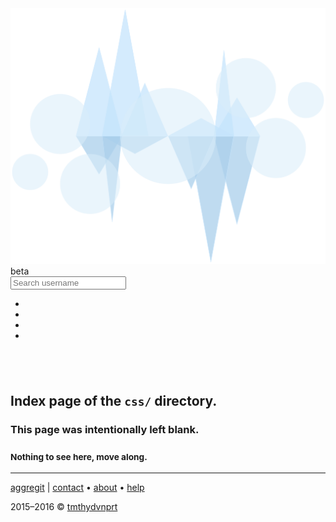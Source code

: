 <!DOCTYPE html>
<html lang="en">
<!--quilted head patch-->
<head>
<meta charset="utf-8"/>
<meta content="ie=edge" http-equiv="X-UA-Compatible"/>
<meta content="width=device-width, initial-scale=1" name="viewport"/>
<!---->
<title>css directory index</title>
<meta content="tmthydvnprt" name="author"/>
<meta content="blank index page of css directory" name="description"/>
<meta content="i,n,d,e,x" name="keywords"/>
<link href="../imgs/favicon.ico" rel="favicon"/>
<link href="../imgs/icon_60x60.png" rel="apple-touch-icon"/>
<link href="../imgs/icon_76x76.png" rel="apple-touch-icon" sizes="76x76"/>
<link href="../imgs/icon_120x120.png" rel="apple-touch-icon" sizes="120x120"/>
<link href="../imgs/icon_152x152.png" rel="apple-touch-icon" sizes="152x152"/>
<link href="../css/bootstrap_font-awesome.min_aggregit.css" rel="stylesheet" type="text/css"/></head>
<body>
<!--quilted nav patch-->
<nav class="navbar navbar-inverse navbar-default navbar-fixed-top" id="nav">
<div class="container">
<div class="navbar-header">
<a alt="home" class="navbar-brand" href="#!/home" title="home">
<img alt="aggregit" class="img-responsive" id="nav-logo" src="../imgs/aggregit_logo_brand.svg" title="../imgs/aggregit_logo_brand.svg"/>
</a>
<span class="label label-warning" id="beta">beta</span>
</div>
<div class="">
<form class="navbar-form navbar-left" id="nav-search">
<div class="input-group">
<span class="input-group-addon"><i class="fa fa-search fa-2x"></i></span>
<input class="form-control" id="nav-search-user" placeholder="Search username" type="text"/>
</div>
</form>
<ul class="nav navbar-nav navbar-right">
<li><a alt="Find out more about aggregit." href="#!/about" title="Find out more about aggregit."><i class="fa fa-info-circle fa-2x"></i></a></li>
<li><a alt="Need help using aggregit?" href="#!/help" title="Need help using aggregit?"><i class="fa fa-question-circle fa-2x"></i></a></li>
<li><a alt="go to GitHub" href="https://github.com" id="nav-user" target="_blank" title="Go to GitHub"><i class="fa fa-github fa-2x"></i></a></li>
<li><a alt="GitHub access is locked! You should authorize Aggregit for full experience." href="#!/authorize" id="auth-icon" title=""><i class="fa fa-times-circle fa-2x"></i></a></li>
</ul>
</div>
</div>
</nav>
<!--quilted page patch-->
<div class="container text-center" id="page">
<h2><br/></h2>
<h2>Index page of the <code>css/</code> directory.</h2>
<h3>This page was intentionally left blank.</h3>
<h3><small>Nothing to see here, move along.</small></h3>
</div>
<!--quilted footer patch-->
<footer id="footer">
<div class="container">
<hr/>
<div class="clearfix">
<p class="pull-left">
<a alt="aggregit" href="http://aggregit.com" title="aggregit">aggregit</a>
                | <a alt="Get in Touch with aggregit." href="#!/contact" title="contact">contact</a>
                &bull; <a alt="Find out more about aggregit." href="#!/about" title="about">about</a>
                &bull; <a alt="Need help using aggregit?" href="#!/help" title="help">help</a>
</p>
<p class="pull-right">2015&ndash;2016 &copy; <a alt="Visit tmthydvnprt on GitHub." href="https://github.com/tmthydvnprt" target="_blank" title="tmthydvnprt">tmthydvnprt</a></p>
</div>
</div>
</footer>
<!--quilted templates patch-->
<template id="user-info-template">
<div class="row">
<div class="col-sm-6">
<div class="media">
<div class="media-left">
<a alt="{login} avatar" href="{html_url}" target="_blank" title="{login} avatar">
<img alt="{login} avatar" class="media-object" id="avatar" src="{avatar_url}" title="{login} avatar"/>
</a>
<ul class="list-unstyled" id="badge-list">
<li><span alt="hireable" class="force-hover" id="hireable" title="hireable">{hireable}</span></li>
<li><span alt="site admin" class="force-hover" id="site_admin" title="site admin">{site_admin}</span></li>
</ul>
<hr/>
<ul class="list-inline" id="repogist-list">
<li><i class="fa fa-fw fa-book"></i> <span alt="repos: {public_repos}" class="force-hover" id="repos" title="repos: {public_repos}">{public_repos}</span></li>
<li><i class="fa fa-fw fa-file-text-o"></i> <span alt="gists: {public_gists}" class="force-hover" id="gists" title="gists: {public_gists}">{public_gists}</span></li>
</ul>
<ul class="list-inline" id="follower-list">
<li><i class="fa fa-fw fa-users"></i> <span alt="followers: {followers}" class="force-hover" id="followers" title="followers: {followers}">{followers}</span></li>
<li><i class="fa fa-fw fa-user-plus"></i> <span alt="following: {following}" class="force-hover" id="following" title="following: {following}">{following}</span></li>
</ul>
<hr/>
</div>
<div class="media-body">
<h1 class="media-heading">
<span id="name">{name}</span><br/>
<small alt="username" class="force-hover" id="username" title="username">{login}</small>
</h1>
<hr/>
<ul class="list-inline">
<li><i class="fa fa-fw fa-envelope-o"></i> <a alt="email: {email}" href="mailto:{email}" id="email" title="email: {email}">{email}</a></li>
<li><i class="fa fa-fw fa-link"></i> <a alt="blog: {blog}" href="http://{blog}" id="blog" title="blog: {blog}">{blog}</a></li>
</ul>
<ul class="list-inline">
<li><i class="fa fa-fw fa-building-o"></i> <span alt="company: {company}" class="force-hover" id="company" title="company: {company}">{company}</span></li>
<li><i class="fa fa-fw fa-location-arrow"></i> <span alt="location: {location}" class="force-hover" id="location" title="location: {location}">{location}</span></li>
</ul>
<ul class="list-inline text-muted">
<li><i class="fa fa-fw fa-clock-o"></i> <span alt="created: {created_at}" class="force-hover" id="created" title="created: {created_at}">{created_at}</span></li>
<li><i class="fa fa-fw fa-refresh"></i> <span alt="updated: {updated_at}" class="force-hover" id="updated" title="updated: {updated_at}">{updated_at}</span></li>
</ul>
</div>
</div>
</div>
<div class="col-sm-6"></div>
</div>
</template>
<template id="user-data-template">
<div class="row">
<div class="col-sm-10 col-sm-offset-1">
<h2>When does {login} code?</h2>
<hr/>
<div class="well well-sm">
<div class="row">
<div class="col-xs-2">
<p class="text-right"><strong>Repos:</strong></p>
</div>
<div class="col-xs-10">
<ul class="checklist list-inline" id="punchcard-checklist"></ul>
</div>
</div>
</div>
<div id="punchcard"></div>
<h2>How long has {login} been coding?</h2>
<hr/>
<div class="well well-sm">
<div class="row">
<div class="col-xs-2">
<p class="text-right"><strong>Repos:</strong></p>
</div>
<div class="col-xs-10">
<ul class="checklist list-inline" id="participation-checklist"></ul>
</div>
</div>
<div class="row">
<div class="col-xs-2">
<p class="text-right"><strong>Who:</strong></p>
</div>
<div class="col-xs-4">
<ul class="checklist list-inline" id="ownerall-checklist">
<li><input checked="" name="owner" type="checkbox"/>owner</li>
<li><input name="all" type="checkbox"/>all</li>
</ul>
</div>
<div class="col-xs-2">
<p class="text-right"><strong>Zoom:</strong></p>
</div>
<div class="col-xs-4">
<ul class="checklist list-inline" id="zoom-checklist">
<li><input checked="" name="owner" type="checkbox"/>ignore time before first commit</li>
</ul>
</div>
</div>
</div>
<div id="participation"></div>
<div id="heatmap"></div>
<h2>What languages does {login} speak?</h2>
<hr/>
<div class="well well-sm">
<div class="row">
<div class="col-xs-3">
<p><strong>Repos:</strong></p>
<ul class="checklist" id="languages-checklist"></ul>
</div>
<div class="col-xs-9">
<div id="languages"></div>
</div>
</div>
</div>
</div>
</div>
</template>
<template id="help-template">
<section class="bringIn">
<span id="help-arrow"><i class="fa fa-arrow-up"></i></span>
<div class="jumbotron">
<div class="row">
<div class="col-sm-8 col-sm-offset-2">
<h1>Help? <small>&mdash; it's easy!</small></h1>
<hr/>
<h4>
<ol>
<li>Type in a GitHub username.</li>
<li>Press <kbd>enter</kbd>.</li>
<li>Aggregit will aggregate thats user's data.
                                <ul>
<li><small>If it is your first time, you will be asked to authorize GitHub access.</small></li>
</ul>
</li>
<li>View or download the results and enjoy the data!</li>
</ol>
</h4>
<hr/>
<h2><small>Or check out this <a alt="example of user data" href="#!/user=tmthydvnprt_example" title="example of user data">example of user data</a>.</small></h2>
</div>
</div>
</div>
</section>
</template>
<template id="authorize-template">
<section class="bringIn">
<div class="jumbotron">
<div class="row">
<div class="col-sm-8 col-sm-offset-2">
<div class="panel panel-primary center-block" id="auth-panel">
<div class="panel-heading">
<h2 class="panel-title text-center">Authorize Aggregit</h2>
</div>
<div class="panel-body">
<p class="text-center">Would you like to authorize Aggregit to access your public GitHub data?</p>
<img alt="aggregit logo" class="img-responsive center-block img-thumbnail" id="auth-logo" src="../imgs/aggregit_logo.svg" title="../imgs/aggregit_logo.svg"/>
<div class="text-center">
<button class="btn btn-success" id="authorize-btn">Authorize</button>
</div>
<p class="smallprint">
                                Authorization is required by the <a alt="GitHub API" href="https://developer.github.com/v3/" target="_blank" title="GitHub API">GitHub API</a> to make the number of API calls (&gt; 60/hour) required for building a complete picture of a user's public data.  If you do not authorize, you may <a alt="Continue without authorization" href="#" id="unauthorized" title="continue">continue</a>, but only a portion of the data may be accessed. Alternatively, you can view a static <a alt="example" href="#!/user=tmthydvnprt_example" title="example">example</a> of a user.
                            </p>
</div>
</div>
</div>
</div>
</div>
</section>
</template>
<template id="export-template">
<section class="bringIn">
<div class="jumbotron">
<div class="row">
<div class="col-sm-8 col-sm-offset-2">
<div class="panel panel-primary center-block" id="export-panel">
<div class="panel-heading">
<h2 class="panel-title text-center">Export</h2>
</div>
<div class="panel-body">
<p class="text-center">Would you like to export this user's data?</p>
<div class="text-center text-primary" id="json-file">
<i class="fa fa-file-text fa-5x"></i>
</div>
<div class="text-center">
<a alt="Export Data" class="btn btn-success no-hover disabled" download="nothing.json" href="#" id="export-btn" target="_blank" title="Export Data"><i class="fa fa-gear fa-spin"></i>Export Data</a>
</div>
<p class="text-center"><code class="filename">____.json</code></p>
</div>
</div>
</div>
</div>
</div>
</section>
</template>
<template id="user-template">
<section class="bringIn">
<div class="jumbotron">
<div id="user-info">
<div class="text-center">
<div id="aggregiting">
<i class="fa fa-spinner fa-pulse"></i>
</div>
<h1>Aggre<strong>git</strong>ing</h1>
</div>
</div>
</div>
<div id="user-data"></div>
</section>
</template>
<template id="repo-info-template">
</template>
<template id="contact-template">
<section class="bringIn">
<div class="jumbotron">
<div class="row">
<div class="col-sm-8 col-sm-offset-2">
<h1>Contact</h1>
<hr/>
<p class="lead">If you need to get in touch, you may send emails to <a alt="info@aggregit.com" href="mailto:info@aggregit.com" title="info@aggregit.com">info@aggregit.com</a>, begin a conversation at the <a alt="aggregit" href="https://github.com/tmthydvnprt/aggregit" title="aggregit">aggregit</a> GitHub repo, or reach me directly on GitHub as <a alt="tmthydvnprt" href="https://github.com/tmthydvnprt" title="tmthydvnprt">tmthydvnprt</a>.</p>
<hr/>
</div>
</div>
</div>
</section>
</template>
<template id="unknown-template">
<section class="bringIn">
<div class="jumbotron">
<div class="row">
<div class="col-xs-12 text-center">
<h1>Hmm..? <small>That is an unknown location.</small></h1>
</div>
</div>
<div class="row">
<div class="col-xs-12 text-center">
<p class="lead">
                        Please return <a alt="home" href="#!/home" title="home">home</a>.
                    </p>
</div>
</div>
</div>
</section>
</template>
<template id="about-template">
<section class="bringIn">
<div class="jumbotron">
<div class="row">
<div class="col-sm-8 col-sm-offset-2">
<h1>About Aggregit <small>{<var>x</var>|<var>x</var>&isin;<var>Repo</var>&isin;<var>User</var>}</small></h1>
<hr/>
<h3>Multi-Repo Punch Card Anyone?</h3>
<p class="lead">
                        Ever wanted to see your punch card for <em>all</em> your repos? Or your non-<code>master</code> contributions in the heat map? Maybe <em>all</em> your language stats? Well, those were the reasons for building this.
                    </p>
<h4>Data, Data, Data!</h4>
<p class="lead">
                        The site makes a bunch of calls to the <a alt="GitHub API" href="https://developer.github.com/v3/" target="_blank" title="GitHub API">GitHub API</a> to get a whole mess of <code>json</code> that can be plotted or presented in a beautiful way.  You may also download the raw data for your own analysis or reporting. Share your data by linking to this site with your username passed as an parameter: <code>http://aggregit.com#!/user=tmthydvnprt</code>.
                    </p>
<h4>Who made this?</h4>
<p class="lead">Timothy Davenport, or <a alt="tmthydvnprt" href="https://github.com/tmthydvnprt" target="_blank" title="tmthydvnprt"><code>tmthydvnprt</code></a> on GitHub. Check out <em>all</em> my <a alt="GitHub data" href="http://aggregit.com#!/user=tmthydvnprt" title="GitHub data">GitHub data</a>.</p>
</div>
</div>
</div>
</section>
</template>
<template id="home-template">
<section class="bringIn">
<div class="jumbotron text-center" id="home-jumbo">
<img alt="aggregit logo" class="img-responsive center-block" id="home-logo" src="../imgs/aggregit_logo.svg" title="../imgs/aggregit_logo.svg"/>
<p class="lead">
                Get <em>all</em> your data across <em>all</em> your <a alt="GitHub" href="https://github.com" target="_blank" title="GitHub">GitHub</a> repositories.<br/>
<small>Visualize your data here or export it to process on your own.</small>
</p>
</div>
<div class="row">
<div class="col-sm-8 col-sm-offset-2 col-md-6 col-md-offset-3">
<h3 class="text-center">Search for a username:</h3>
<div class="well well-sm">
<form id="home-search">
<div class="input-group">
<span class="input-group-addon"><i class="fa fa-search fa-2x"></i></span>
<input class="form-control" id="home-search-user" placeholder="Search for GitHub username" type="text"/>
</div>
</form>
</div>
<h3 class="text-center"><small>(maybe yourself, a friend or future employee)</small></h3>
</div>
</div>
</section>
</template>
<template id="authenticate-template">
<section class="bringIn">
<div class="jumbotron">
<div class="row">
<div class="col-sm-8 col-sm-offset-2">
<div class="panel panel-primary center-block" id="auth-panel">
<div class="panel-heading">
<h2 class="panel-title text-center">Authenticating Aggregit</h2>
</div>
<div class="panel-body">
<p class="text-center">Awesome! You authorized Aggregit to access your public GitHub data!</p>
<img alt="aggregit logo" class="img-responsive center-block img-thumbnail" id="auth-logo" src="../imgs/aggregit_logo.svg" title="../imgs/aggregit_logo.svg"/>
<div class="text-center">
<button class="btn btn-success disabled" id="authorize-btn">Authenticating</button>
</div>
<p class="smallprint">
                                Aggregit is authenticating your account and then will get your data. Enjoy.
                            </p>
</div>
</div>
</div>
</div>
</div>
</section>
</template>
<template id="error-template">
<div class="col-xs-6 col-xs-offset-3">
<div class="alert alert-danger" id="rate-limit" role="alert">
<h1 class="text-center">Error <i class="fa fa-frown-o"></i></h1>
<p class="lead text-center">
                We've been <strong><a alt="rate-limited" href="https://developer.github.com/v3/#rate-limiting" target="_blank" title="rate-limited">rate-limited</a></strong> by GitHub's API!<br/>
<small>Calls from this <a alt="IP address" href="https://www.google.com/#q=what+is+my+ip" target="_blank" title="IP address"><abbr title="Internet Protocol">IP</abbr> address</a> will fail for one hour.</small>
</p>
</div>
</div>
</template>
<!--quilted scripts patch-->
<script id="scripts" rel="javascript" src="../js/jquery-1.11.2.min.js" type="text/javascript"></script>
<script rel="javascript" src="../js/d3.min.js" type="text/javascript"></script>
<script rel="javascript" src="../js/cookieJar.js" type="text/javascript"></script>
<script rel="javascript" src="../js/common.js" type="text/javascript"></script>
<script rel="javascript" src="../js/github.js" type="text/javascript"></script>
<script rel="javascript" src="../js/aggregit.js" type="text/javascript"></script>
</body>
</html>